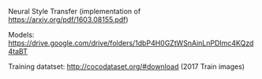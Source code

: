 Neural Style Transfer (implementation of https://arxiv.org/pdf/1603.08155.pdf)

Models: https://drive.google.com/drive/folders/1dbP4H0GZtWSnAinLnPDImc4KQzd4taBT

Training datatset: http://cocodataset.org/#download (2017 Train images)
